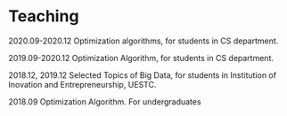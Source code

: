 # Teaching

2020.09-2020.12 Optimization algorithms, for students in CS department. 

2019.09-2020.12  Optimization Algorithm, for students in CS department.  

2018.12, 2019.12 Selected Topics of Big Data, for students in Institution of Inovation and Entrepreneurship, UESTC.

2018.09 Optimization Algorithm. For undergraduates
